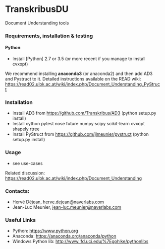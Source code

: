 # TranskribusDU
Document Understanding tools

### Requirements, installation & testing

#### Python

* Install [Python] 2.7 or 3.5  (or more recent if you manage to install cvxopt)

We recommend installing __anaconda3__ (or anaconda2) and then add AD3 and Pystruct to it.
Detailed instructions available on the READ wiki:  https://read02.uibk.ac.at/wiki/index.php/Document_Understanding_PyStruct

### Installation

* Install AD3 from https://github.com/Transkribus/AD3  (python setup.py install)
* Install cython pytest nose future numpy scipy scikit-learn cvxopt shapely rtree
* Install PyStruct from https://github.com/jlmeunier/pystruct   (python setup.py install)

### Usage
 * see use-cases

Related discussion: <https://read02.uibk.ac.at/wiki/index.php/Document_Understanding>

### Contacts:
 * Hervé Déjean, herve.dejean@naverlabs.com
 * Jean-Luc Meunier, jean-luc.meunier@naverlabs.com

### Useful Links
* Python: <https://www.python.org>
* Anaconda: https://anaconda.org/anaconda/python
* Windows Python lib: <http://www.lfd.uci.edu/%7Egohlke/pythonlibs>
